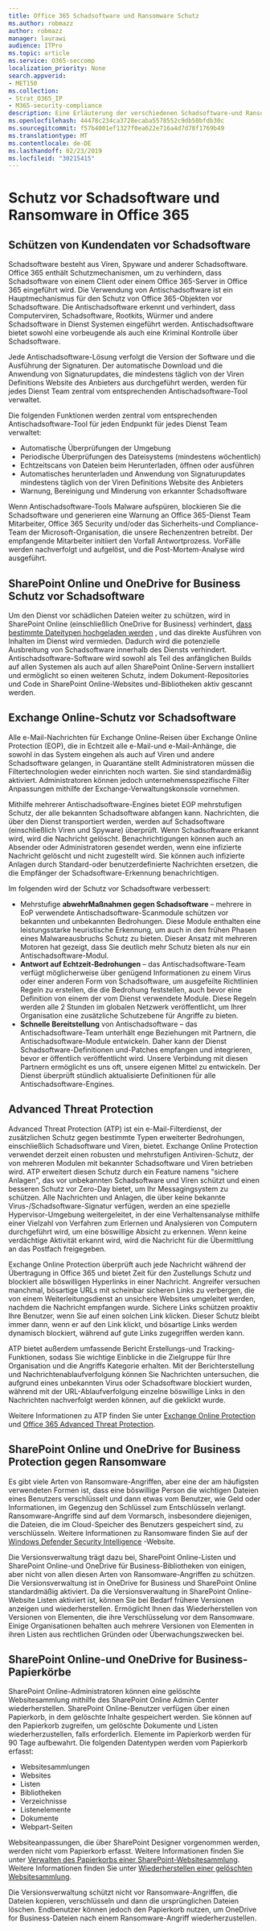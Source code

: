 ```yaml
---
title: Office 365 Schadsoftware und Ransomware Schutz
ms.author: robmazz
author: robmazz
manager: laurawi
audience: ITPro
ms.topic: article
ms.service: O365-seccomp
localization_priority: None
search.appverid:
- MET150
ms.collection:
- Strat_O365_IP
- M365-security-compliance
description: Eine Erläuterung der verschiedenen Schadsoftware-und Ransomware-Schutzfunktionen in Office 365.
ms.openlocfilehash: 44478c234ca3728ecaba5578552c9db50bfdb30c
ms.sourcegitcommit: f57b4001ef1327f0ea622e716a4d7d78f1769b49
ms.translationtype: MT
ms.contentlocale: de-DE
ms.lasthandoff: 02/23/2019
ms.locfileid: "30215415"
---
```

# <a name="malware-and-ransomware-protection-in-office-365"></a>Schutz vor Schadsoftware und Ransomware in Office 365

## <a name="protecting-customer-data-from-malware"></a>Schützen von Kundendaten vor Schadsoftware

Schadsoftware besteht aus Viren, Spyware und anderer Schadsoftware. Office 365 enthält Schutzmechanismen, um zu verhindern, dass Schadsoftware von einem Client oder einem Office 365-Server in Office 365 eingeführt wird. Die Verwendung von Antischadsoftware ist ein Hauptmechanismus für den Schutz von Office 365-Objekten vor Schadsoftware. Die Antischadsoftware erkennt und verhindert, dass Computerviren, Schadsoftware, Rootkits, Würmer und andere Schadsoftware in Dienst Systemen eingeführt werden. Antischadsoftware bietet sowohl eine vorbeugende als auch eine Kriminal Kontrolle über Schadsoftware.

Jede Antischadsoftware-Lösung verfolgt die Version der Software und die Ausführung der Signaturen. Der automatische Download und die Anwendung von Signaturupdates, die mindestens täglich von der Viren Definitions Website des Anbieters aus durchgeführt werden, werden für jedes Dienst Team zentral vom entsprechenden Antischadsoftware-Tool verwaltet.

Die folgenden Funktionen werden zentral vom entsprechenden Antischadsoftware-Tool für jeden Endpunkt für jedes Dienst Team verwaltet:

- Automatische Überprüfungen der Umgebung
- Periodische Überprüfungen des Dateisystems (mindestens wöchentlich) 
- Echtzeitscans von Dateien beim Herunterladen, öffnen oder ausführen 
- Automatisches herunterladen und Anwendung von Signaturupdates mindestens täglich von der Viren Definitions Website des Anbieters
- Warnung, Bereinigung und Minderung von erkannter Schadsoftware

Wenn Antischadsoftware-Tools Malware aufspüren, blockieren Sie die Schadsoftware und generieren eine Warnung an Office 365-Dienst Team Mitarbeiter, Office 365 Security und/oder das Sicherheits-und Compliance-Team der Microsoft-Organisation, die unsere Rechenzentren betreibt. Der empfangende Mitarbeiter initiiert den Vorfall Antwortprozess. VorFälle werden nachverfolgt und aufgelöst, und die Post-Mortem-Analyse wird ausgeführt. 

## <a name="sharepoint-online-and-onedrive-for-business-protection-against-malware"></a>SharePoint Online und OneDrive for Business Schutz vor Schadsoftware

Um den Dienst vor schädlichen Dateien weiter zu schützen, wird in SharePoint Online (einschließlich OneDrive for Business) verhindert, [dass bestimmte Dateitypen hochgeladen werden](https://support.office.com/article/Types-of-files-that-cannot-be-added-to-a-list-or-library-30BE234D-E551-4C2A-8DE8-F8546FFBF5B3) , und das direkte Ausführen von Inhalten im Dienst wird vermieden. Dadurch wird die potenzielle Ausbreitung von Schadsoftware innerhalb des Diensts verhindert. Antischadsoftware-Software wird sowohl als Teil des anfänglichen Builds auf allen Systemen als auch auf allen SharePoint Online-Servern installiert und ermöglicht so einen weiteren Schutz, indem Dokument-Repositories und Code in SharePoint Online-Websites und-Bibliotheken aktiv gescannt werden. 

## <a name="exchange-online-protection-against-malware"></a>Exchange Online-Schutz vor Schadsoftware

Alle e-Mail-Nachrichten für Exchange Online-Reisen über Exchange Online Protection (EOP), die in Echtzeit alle e-Mail-und e-Mail-Anhänge, die sowohl in das System eingehen als auch auf Viren und andere Schadsoftware gelangen, in Quarantäne stellt Administratoren müssen die Filtertechnologien weder einrichten noch warten. Sie sind standardmäßig aktiviert. Administratoren können jedoch unternehmensspezifische Filter Anpassungen mithilfe der Exchange-Verwaltungskonsole vornehmen.

Mithilfe mehrerer Antischadsoftware-Engines bietet EOP mehrstufigen Schutz, der alle bekannten Schadsoftware abfangen kann. Nachrichten, die über den Dienst transportiert werden, werden auf Schadsoftware (einschließlich Viren und Spyware) überprüft. Wenn Schadsoftware erkannt wird, wird die Nachricht gelöscht. Benachrichtigungen können auch an Absender oder Administratoren gesendet werden, wenn eine infizierte Nachricht gelöscht und nicht zugestellt wird. Sie können auch infizierte Anlagen durch Standard-oder benutzerdefinierte Nachrichten ersetzen, die die Empfänger der Schadsoftware-Erkennung benachrichtigen.

Im folgenden wird der Schutz vor Schadsoftware verbessert:

- Mehrstufige **abwehrMaßnahmen gegen Schadsoftware** – mehrere in EoP verwendete Antischadsoftware-Scanmodule schützen vor bekannten und unbekannten Bedrohungen. Diese Module enthalten eine leistungsstarke heuristische Erkennung, um auch in den frühen Phasen eines Malwareausbruchs Schutz zu bieten. Dieser Ansatz mit mehreren Motoren hat gezeigt, dass Sie deutlich mehr Schutz bieten als nur ein Antischadsoftware-Modul.
- **Antwort auf Echtzeit-Bedrohungen** – das Antischadsoftware-Team verfügt möglicherweise über genügend Informationen zu einem Virus oder einer anderen Form von Schadsoftware, um ausgefeilte Richtlinien Regeln zu erstellen, die die Bedrohung feststellen, auch bevor eine Definition von einem der vom Dienst verwendete Module. Diese Regeln werden alle 2 Stunden im globalen Netzwerk veröffentlicht, um Ihrer Organisation eine zusätzliche Schutzebene für Angriffe zu bieten.
- **Schnelle Bereitstellung** von Antischadsoftware – das Antischadsoftware-Team unterhält enge Beziehungen mit Partnern, die Antischadsoftware-Module entwickeln. Daher kann der Dienst Schadsoftware-Definitionen und-Patches empfangen und integrieren, bevor er öffentlich veröffentlicht wird. Unsere Verbindung mit diesen Partnern ermöglicht es uns oft, unsere eigenen Mittel zu entwickeln. Der Dienst überprüft stündlich aktualisierte Definitionen für alle Antischadsoftware-Engines.

## <a name="advanced-threat-protection"></a>Advanced Threat Protection

Advanced Threat Protection (ATP) ist ein e-Mail-Filterdienst, der zusätzlichen Schutz gegen bestimmte Typen erweiterter Bedrohungen, einschließlich Schadsoftware und Viren, bietet. Exchange Online Protection verwendet derzeit einen robusten und mehrstufigen Antiviren-Schutz, der von mehreren Modulen mit bekannter Schadsoftware und Viren betrieben wird. ATP erweitert diesen Schutz durch ein Feature namens "sichere Anlagen", das vor unbekannten Schadsoftware und Viren schützt und einen besseren Schutz vor Zero-Day bietet, um Ihr Messagingsystem zu schützen. Alle Nachrichten und Anlagen, die über keine bekannte Virus-/Schadsoftware-Signatur verfügen, werden an eine spezielle Hypervisor-Umgebung weitergeleitet, in der eine Verhaltensanalyse mithilfe einer Vielzahl von Verfahren zum Erlernen und Analysieren von Computern durchgeführt wird, um eine böswillige Absicht zu erkennen. Wenn keine verdächtige Aktivität erkannt wird, wird die Nachricht für die Übermittlung an das Postfach freigegeben.

Exchange Online Protection überprüft auch jede Nachricht während der Übertragung in Office 365 und bietet Zeit für den Zustellungs Schutz und blockiert alle böswilligen Hyperlinks in einer Nachricht. Angreifer versuchen manchmal, bösartige URLs mit scheinbar sicheren Links zu verbergen, die von einem Weiterleitungsdienst an unsichere Websites umgeleitet werden, nachdem die Nachricht empfangen wurde. Sichere Links schützen proaktiv Ihre Benutzer, wenn Sie auf einen solchen Link klicken. Dieser Schutz bleibt immer dann, wenn er auf den Link klickt, und bösartige Links werden dynamisch blockiert, während auf gute Links zugegriffen werden kann.

ATP bietet außerdem umfassende Bericht Erstellungs-und Tracking-Funktionen, sodass Sie wichtige Einblicke in die Zielgruppe für Ihre Organisation und die Angriffs Kategorie erhalten. Mit der Berichterstellung und Nachrichtenablaufverfolgung können Sie Nachrichten untersuchen, die aufgrund eines unbekannten Virus oder Schadsoftware blockiert wurden, während mit der URL-Ablaufverfolgung einzelne böswillige Links in den Nachrichten nachverfolgt werden können, auf die geklickt wurde. 

Weitere Informationen zu ATP finden Sie unter [Exchange Online Protection](https://docs.microsoft.com/Office365/SecurityCompliance/eop/exchange-online-protection-overview) und [Office 365 Advanced Threat Protection](office-365-atp.md).

## <a name="sharepoint-online-and-onedrive-for-business-protection-against-ransomware"></a>SharePoint Online und OneDrive for Business Protection gegen Ransomware

Es gibt viele Arten von Ransomware-Angriffen, aber eine der am häufigsten verwendeten Formen ist, dass eine böswillige Person die wichtigen Dateien eines Benutzers verschlüsselt und dann etwas vom Benutzer, wie Geld oder Informationen, im Gegenzug den Schlüssel zum Entschlüsseln verlangt. Ransomware-Angriffe sind auf dem Vormarsch, insbesondere diejenigen, die Dateien, die im Cloud-Speicher des Benutzers gespeichert sind, zu verschlüsseln. Weitere Informationen zu Ransomware finden Sie auf der [Windows Defender Security Intelligence](https://www.microsoft.com/en-us/wdsi) -Website.

Die Versionsverwaltung trägt dazu bei, SharePoint Online-Listen und SharePoint Online-und OneDrive für Business-Bibliotheken von einigen, aber nicht von allen diesen Arten von Ransomware-Angriffen zu schützen. Die Versionsverwaltung ist in OneDrive for Business und SharePoint Online standardmäßig aktiviert. Da die Versionsverwaltung in SharePoint Online-Website Listen aktiviert ist, können Sie bei Bedarf frühere Versionen anzeigen und wiederherstellen. Ermöglicht Ihnen das Wiederherstellen von Versionen von Elementen, die ihre Verschlüsselung vor dem Ransomware. Einige Organisationen behalten auch mehrere Versionen von Elementen in ihren Listen aus rechtlichen Gründen oder Überwachungszwecken bei.

## <a name="sharepoint-online-and-onedrive-for-business-recycle-bins"></a>SharePoint Online-und OneDrive for Business-Papierkörbe

SharePoint Online-Administratoren können eine gelöschte Websitesammlung mithilfe des SharePoint Online Admin Center wiederherstellen. SharePoint Online-Benutzer verfügen über einen Papierkorb, in dem gelöschte Inhalte gespeichert werden. Sie können auf den Papierkorb zugreifen, um gelöschte Dokumente und Listen wiederherzustellen, falls erforderlich. Elemente im Papierkorb werden für 90 Tage aufbewahrt. Die folgenden Datentypen werden vom Papierkorb erfasst:

- Websitesammlungen
- Websites
- Listen
- Bibliotheken
- Verzeichnisse
- Listenelemente
- Dokumente
- Webpart-Seiten

Websiteanpassungen, die über SharePoint Designer vorgenommen werden, werden nicht vom Papierkorb erfasst. Weitere Informationen finden Sie unter [Verwalten des Papierkorbs einer SharePoint-Websitesammlung](https://support.office.com/article/restore-deleted-items-from-the-site-collection-recycle-bin-5fa924ee-16d7-487b-9a0a-021b9062d14b?ui=en-US&rs=en-US&ad=US). Weitere Informationen finden Sie unter [Wiederherstellen einer gelöschten Websitesammlung](https://docs.microsoft.com/sharepoint/restore-deleted-site-collection?redirectSourcePath=%252fen-us%252farticle%252frestore-a-deleted-site-collection-91c18651-c017-47d1-9c27-3a22f325d6f1).

Die Versionsverwaltung schützt nicht vor Ransomware-Angriffen, die Dateien kopieren, verschlüsseln und dann die ursprünglichen Dateien löschen. Endbenutzer können jedoch den Papierkorb nutzen, um OneDrive for Business-Dateien nach einem Ransomware-Angriff wiederherzustellen.